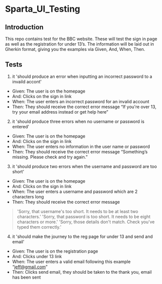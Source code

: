 # Sparta_UI_Testing


## Introduction 

This repo contains test for the BBC website. These will test the sign in page as well as the registration for under 13’s. The information will be laid out in Gherkin format, giving you the examples via Given, And, When, Then.

## Tests

1)	it 'should produce an error when inputting an incorrect password to a invaild accont'
- Given: The user is on the homepage 
- And: Clicks on the sign in link
- When: The user enters an incorrect password for an invalid account
- Then: They should receive the correct error message “If you're over 13, try your email address instead or get help here”

2)	it 'should produce three errors when no username or password is entered'
- Given: The user is on the homepage 
- And: Clicks on the sign in link
- When: The user enters no information in the user name or password
- Then: They should receive the correct error message “Something’s missing. Please check and try again.”

3) it 'should produce two errors when the username and password are too short'	
- Given: The user is on the homepage 
- And: Clicks on the sign in link
- When: The user enters a username and password which are 2 characters long
- Then: They should receive the correct error message 
> 'Sorry, that username's too short. It needs to be at least two characters.'
> 'Sorry, that password is too short. It needs to be eight characters or more.'
> 'Sorry, those details don't match. Check you've typed them correctly.'

4) it 'should make the journey to the reg page for under 13 and send and email'
- Given: The user is on the registration page 
- And: Clicks under 13 link
- When: The user enters a valid email following this example “jeff@gmail.com”
- Then: Clicks send email, they should be taken to the thank you, email has been sent

